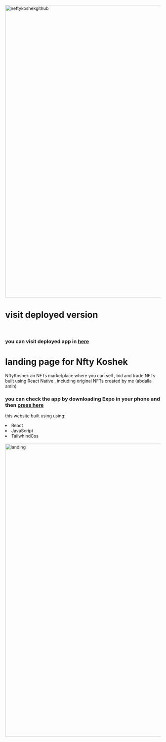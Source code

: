 <img width="945" alt="neftykoshekgithub" src="https://user-images.githubusercontent.com/26660809/165188060-9ff1a2e8-b518-4408-a9d3-47cc506fcd2a.png">

# visit deployed version 

<br>
<h3 > you can visit  deployed app in  
  <a href="https://neftykosheklandingpage.vercel.app/" target="__blank" > here</a>
  </h3>

# landing page for Nfty Koshek 
NftyKoshek
an NFTs marketplace where you can sell , bid and trade NFTs built using React Native ,
including original NFTs created by me (abdalla amin)
<br/>
<h3>you can check the app by downloading Expo in your phone and then 
<a href="https://expo.dev/@theaminoz/Nftykoshek?serviceType=classic&distribution=expo-go" target="__blank" >press here</a>
  </h3>
  
this website built using  using:
<li>React</li>
<li>JavaScript</li>
<li>TailwhindCss</li>

<br/>
<img width="947" alt="landing" src="https://user-images.githubusercontent.com/26660809/165188236-f88ac2dc-2f0a-45c3-a19f-90f961f49393.png">


